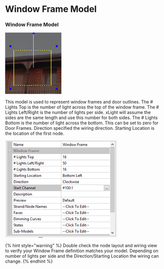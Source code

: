 # Window Frame Model

### Window Frame Model

![](../../../.gitbook/assets/base648543fa503852717f.png)

This model is used to represent window frames and door outlines. The # Lights Top is the number of light across the top of the window frame. The # Lights Left/Right is the number of lights per side. xLight will assume the sides are the same length and use this number for both sides. The # Lights Bottom is the number of light across the bottom. This can be set to zero for Door Frames. Direction specified the wiring direction. Starting Location is the location of the first node.

![](<../../../.gitbook/assets/image (344).png>)

{% hint style="warning" %}
Double check the node layout and wiring view to verify your Window Frame definition matches your model. Depending on number of lights per side and the Direction/Starting Location the wiring can change.
{% endhint %}

